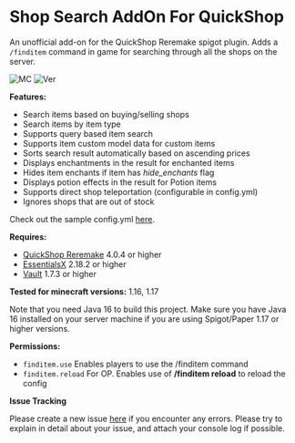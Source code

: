 # Shop Search AddOn For QuickShop

An unofficial add-on for the QuickShop Reremake spigot plugin.
Adds a `/finditem` command in game for searching through all the shops on the server.

![MC](https://img.shields.io/badge/Minecraft-Java%20Edition:%201.16.5%20--%201.17.1-brightgreen)
![Ver](https://img.shields.io/spiget/version/95104?label=version)

**Features:**
- Search items based on buying/selling shops
- Search items by item type
- Supports query based item search
- Supports item custom model data for custom items
- Sorts search result automatically based on ascending prices
- Displays enchantments in the result for enchanted items
- Hides item enchants if item has *hide_enchants* flag
- Displays potion effects in the result for Potion items
- Supports direct shop teleportation (configurable in config.yml)
- Ignores shops that are out of stock

Check out the sample config.yml [here](https://github.com/ronsanecodes/QSFindItemAddOn/blob/master/src/main/resources/config.yml).

**Requires:**
- [QuickShop Reremake](https://www.spigotmc.org/resources/quickshop-reremake-1-17-ready-multi-currency.62575/) 4.0.4 or higher
- [EssentialsX](https://www.spigotmc.org/resources/essentialsx.9089/) 2.18.2 or higher
- [Vault](https://www.spigotmc.org/resources/vault.34315/) 1.7.3 or higher

**Tested for minecraft versions:** 1.16, 1.17

Note that you need Java 16 to build this project. Make sure you have Java 16 installed on your server machine if you are using Spigot/Paper 1.17 or higher versions.

**Permissions:**
- `finditem.use` Enables players to use the /finditem command
- `finditem.reload` For OP. Enables use of **/finditem reload** to reload the config

**Issue Tracking**

Please create a new issue [here](https://gitlab.com/ronsane/QSFindItemAddOn/-/issues) if you encounter any errors. Please try to explain in detail about your issue, and attach your console log if possible.
